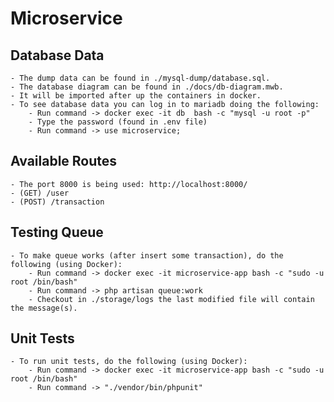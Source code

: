 # Microservice

## Database Data ##
    - The dump data can be found in ./mysql-dump/database.sql.
    - The database diagram can be found in ./docs/db-diagram.mwb.
    - It will be imported after up the containers in docker.
    - To see database data you can log in to mariadb doing the following:
        - Run command -> docker exec -it db  bash -c "mysql -u root -p"
        - Type the password (found in .env file)
        - Run command -> use microservice;

## Available Routes ##
    - The port 8000 is being used: http://localhost:8000/
    - (GET) /user
    - (POST) /transaction

## Testing Queue ##
    - To make queue works (after insert some transaction), do the following (using Docker):
        - Run command -> docker exec -it microservice-app bash -c "sudo -u root /bin/bash"
        - Run command -> php artisan queue:work
        - Checkout in ./storage/logs the last modified file will contain the message(s).

## Unit Tests ##
    - To run unit tests, do the following (using Docker):
        - Run command -> docker exec -it microservice-app bash -c "sudo -u root /bin/bash"
        - Run command -> "./vendor/bin/phpunit"
